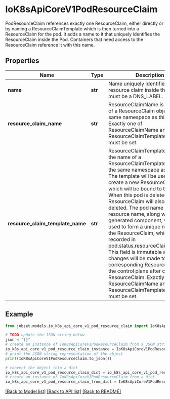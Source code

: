 # IoK8sApiCoreV1PodResourceClaim

PodResourceClaim references exactly one ResourceClaim, either directly or by naming a ResourceClaimTemplate which is then turned into a ResourceClaim for the pod.  It adds a name to it that uniquely identifies the ResourceClaim inside the Pod. Containers that need access to the ResourceClaim reference it with this name.

## Properties

Name | Type | Description | Notes
------------ | ------------- | ------------- | -------------
**name** | **str** | Name uniquely identifies this resource claim inside the pod. This must be a DNS_LABEL. | 
**resource_claim_name** | **str** | ResourceClaimName is the name of a ResourceClaim object in the same namespace as this pod.  Exactly one of ResourceClaimName and ResourceClaimTemplateName must be set. | [optional] 
**resource_claim_template_name** | **str** | ResourceClaimTemplateName is the name of a ResourceClaimTemplate object in the same namespace as this pod.  The template will be used to create a new ResourceClaim, which will be bound to this pod. When this pod is deleted, the ResourceClaim will also be deleted. The pod name and resource name, along with a generated component, will be used to form a unique name for the ResourceClaim, which will be recorded in pod.status.resourceClaimStatuses.  This field is immutable and no changes will be made to the corresponding ResourceClaim by the control plane after creating the ResourceClaim.  Exactly one of ResourceClaimName and ResourceClaimTemplateName must be set. | [optional] 

## Example

```python
from jobset.models.io_k8s_api_core_v1_pod_resource_claim import IoK8sApiCoreV1PodResourceClaim

# TODO update the JSON string below
json = "{}"
# create an instance of IoK8sApiCoreV1PodResourceClaim from a JSON string
io_k8s_api_core_v1_pod_resource_claim_instance = IoK8sApiCoreV1PodResourceClaim.from_json(json)
# print the JSON string representation of the object
print(IoK8sApiCoreV1PodResourceClaim.to_json())

# convert the object into a dict
io_k8s_api_core_v1_pod_resource_claim_dict = io_k8s_api_core_v1_pod_resource_claim_instance.to_dict()
# create an instance of IoK8sApiCoreV1PodResourceClaim from a dict
io_k8s_api_core_v1_pod_resource_claim_from_dict = IoK8sApiCoreV1PodResourceClaim.from_dict(io_k8s_api_core_v1_pod_resource_claim_dict)
```
[[Back to Model list]](../README.md#documentation-for-models) [[Back to API list]](../README.md#documentation-for-api-endpoints) [[Back to README]](../README.md)


